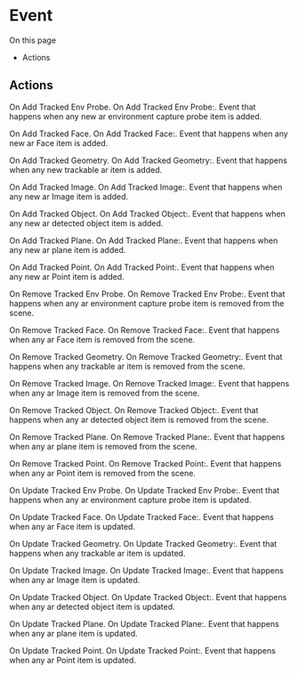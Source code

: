 # Event

On this page 

  * Actions





## Actions

On Add Tracked Env Probe. On Add Tracked Env Probe:. Event that happens when any new ar environment capture probe item is added.

On Add Tracked Face. On Add Tracked Face:. Event that happens when any new ar Face item is added.

On Add Tracked Geometry. On Add Tracked Geometry:. Event that happens when any new trackable ar item is added.

On Add Tracked Image. On Add Tracked Image:. Event that happens when any new ar Image item is added.

On Add Tracked Object. On Add Tracked Object:. Event that happens when any new ar detected object item is added.

On Add Tracked Plane. On Add Tracked Plane:. Event that happens when any new ar plane item is added.

On Add Tracked Point. On Add Tracked Point:. Event that happens when any new ar Point item is added.

On Remove Tracked Env Probe. On Remove Tracked Env Probe:. Event that happens when any ar environment capture probe item is removed from the scene.

On Remove Tracked Face. On Remove Tracked Face:. Event that happens when any ar Face item is removed from the scene.

On Remove Tracked Geometry. On Remove Tracked Geometry:. Event that happens when any trackable ar item is removed from the scene.

On Remove Tracked Image. On Remove Tracked Image:. Event that happens when any ar Image item is removed from the scene.

On Remove Tracked Object. On Remove Tracked Object:. Event that happens when any ar detected object item is removed from the scene.

On Remove Tracked Plane. On Remove Tracked Plane:. Event that happens when any ar plane item is removed from the scene.

On Remove Tracked Point. On Remove Tracked Point:. Event that happens when any ar Point item is removed from the scene.

On Update Tracked Env Probe. On Update Tracked Env Probe:. Event that happens when any ar environment capture probe item is updated.

On Update Tracked Face. On Update Tracked Face:. Event that happens when any ar Face item is updated.

On Update Tracked Geometry. On Update Tracked Geometry:. Event that happens when any trackable ar item is updated.

On Update Tracked Image. On Update Tracked Image:. Event that happens when any ar Image item is updated.

On Update Tracked Object. On Update Tracked Object:. Event that happens when any ar detected object item is updated.

On Update Tracked Plane. On Update Tracked Plane:. Event that happens when any ar plane item is updated.

On Update Tracked Point. On Update Tracked Point:. Event that happens when any ar Point item is updated.

